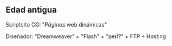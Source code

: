 ##  Edad antigua

Scriptcito CGI "*Páginas* web dinámicas"

Diseñador: "Dreamweaver" + "Flash" + "perl?" + FTP + Hosting


